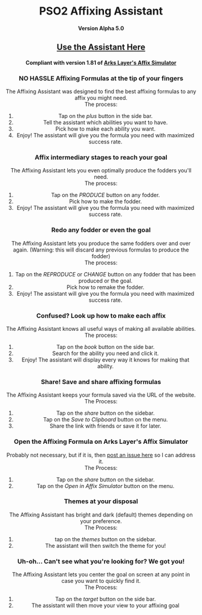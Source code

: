 <div align="center">

  # PSO2 Affixing Assistant
  #### Version Alpha 5.0

  ## [Use the Assistant Here](https://malulleybovo.github.io/PSO2AffixingAssistant/)
  #### Compliant with version 1.81 of [Arks Layer's Affix Simulator](https://arks-layer.com/abilitysim/)

  ### NO HASSLE Affixing Formulas at the tip of your fingers
  The Affixing Assistant was designed to find the best affixing formulas to any affix you might need.
  <br>The process:
  1) Tap on the *plus* button in the side bar.
  2) Tell the assistant which abilities you want to have.
  3) Pick how to make each ability you want.
  4) Enjoy! The assistant will give you the formula you need with maximized success rate.

  ### Affix intermediary stages to reach your goal
  The Affixing Assistant lets you even optimally produce the fodders you'll need.
  <br>The process:
  1) Tap on the *PRODUCE* button on any fodder.
  3) Pick how to make the fodder.
  4) Enjoy! The assistant will give you the formula you need with maximized success rate.
  
  ### Redo any fodder or even the goal
  The Affixing Assistant lets you produce the same fodders over and over again.
  (Warning: this will discard any previous formulas to produce the fodder)
  <br>The process:
  1) Tap on the *REPRODUCE* or *CHANGE* button on any fodder that has been produced or the goal.
  3) Pick how to remake the fodder.
  4) Enjoy! The assistant will give you the formula you need with maximized success rate.
  
  ### Confused? Look up how to make each affix
  The Affixing Assistant knows all useful ways of making all available abilities.
  <br>The process:
  1) Tap on the *book* button on the side bar.
  2) Search for the ability you need and click it.
  3) Enjoy! The assistant will display every way it knows for making that ability.

  ### Share! Save and share affixing formulas
  The Affixing Assistant keeps your formula saved via the URL of the website.
  <br>The Process:
  1) Tap on the *share* button on the sidebar.
  2) Tap on the *Save to Clipboard* button on the menu.
  3) Share the link with friends or save it for later.

  ### Open the Affixing Formula on Arks Layer's Affix Simulator
  Probably not necessary, but if it is, then [post an issue here](https://github.com/malulleybovo/PSO2AffixingAssistant/issues) so I can address it.
  <br>The Process:
  1) Tap on the *share* button on the sidebar.
  2) Tap on the *Open in Affix Simulator* button on the menu.
  
  ### Themes at your disposal
  The Affixing Assistant has bright and dark (default) themes depending on your preference.
  <br>The Process:
  1) tap on the *themes* button on the sidebar.
  2) The assistant will then switch the theme for you!
  
  ### Uh-oh... Can't see what you're looking for? We got you!
  The Affixing Assistant lets you center the goal on screen at any point in case you want to quickly find it.
  <br>The Process:
  1) Tap on the *target* button on the side bar.
  2) The assistant will then move your view to your affixing goal

</div>
